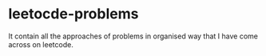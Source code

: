 # leetocde-problems
It contain all the approaches of problems in organised way that I have come across on leetcode.
